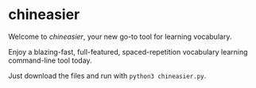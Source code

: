 # chineasier


Welcome to *chineasier*, your new go-to tool for learning vocabulary.

Enjoy a blazing-fast, full-featured, spaced-repetition vocabulary learning command-line tool today.

Just download the files and run with `python3 chineasier.py`.
